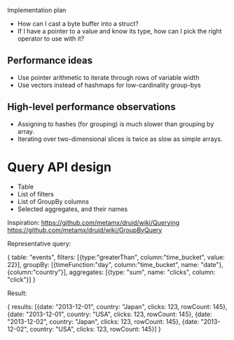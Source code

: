 
Implementation plan

* How can I cast a byte buffer into a struct?
* If I have a pointer to a value and know its type, how can I pick the right operator to use with it?

Performance ideas
-----------------
* Use pointer arithmetic to iterate through rows of variable width
* Use vectors instead of hashmaps for low-cardinality group-bys

High-level performance observations
-----------------------------------
* Assigning to hashes (for grouping) is much slower than grouping by array.
* Iterating over two-dimensional slices is twice as slow as simple arrays.


Query API design
================
* Table
* List of filters
* List of GroupBy columns
* Selected aggregates, and their names

Inspiration:
https://github.com/metamx/druid/wiki/Querying
https://github.com/metamx/druid/wiki/GroupByQuery

Representative query:

{
  table: "events",
  filters: [{type:"greaterThan", column:"time_bucket", value: 22}],
  groupBy: [{timeFunction:"day", column:"time_bucket", name: "date"}, {column:"country"}],
  aggregates: [{type: "sum", name: "clicks", column: "click"}]
}

Result:

{
  results:
    [{date: "2013-12-01", country: "Japan", clicks: 123, rowCount: 145},
     {date: "2013-12-01", country: "USA", clicks: 123, rowCount: 145},
     {date: "2013-12-02", country: "Japan", clicks: 123, rowCount: 145},
     {date: "2013-12-02", country: "USA", clicks: 123, rowCount: 145}]
}
